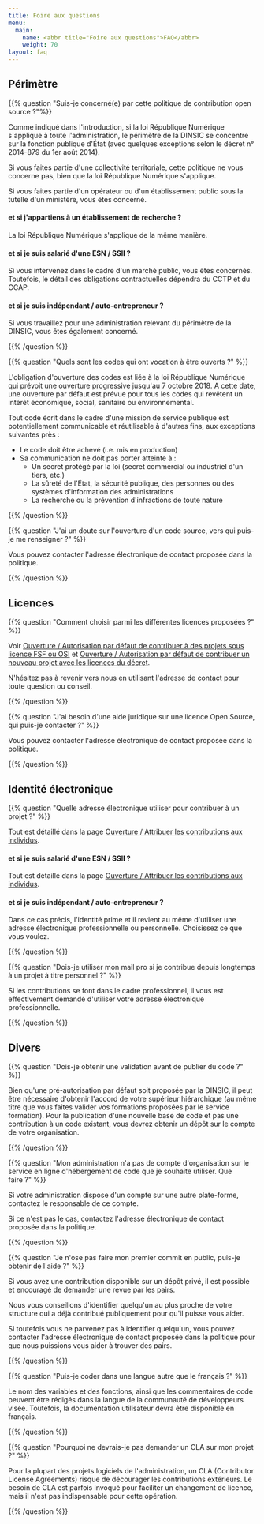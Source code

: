 ```yaml
---
title: Foire aux questions
menu: 
  main:
    name: <abbr title="Foire aux questions">FAQ</abbr>
    weight: 70
layout: faq
---
```


## Périmètre 


{{% question "Suis-je concerné(e) par cette politique de contribution open source ?"%}}

Comme indiqué dans l'introduction, si la loi République Numérique s'applique à toute l'administration, le périmètre de la DINSIC se concentre sur la fonction publique d'État (avec quelques exceptions selon le décret n° 2014-879 du 1er août 2014). 

Si vous faites partie d'une collectivité territoriale, cette politique ne vous concerne pas, bien que la loi République Numérique s'applique. 

Si vous faites partie d'un opérateur ou d'un établissement public sous la tutelle d'un ministère, vous êtes concerné.


#### et si j'appartiens à un établissement de recherche ?

La loi République Numérique s'applique de la même manière.


#### et si je suis salarié d'une ESN / SSII ?

Si vous intervenez dans le cadre d'un marché public, vous êtes concernés. Toutefois, le détail des obligations contractuelles dépendra du CCTP et du CCAP.


#### et si je suis indépendant / auto-entrepreneur ?

Si vous travaillez pour une administration relevant du périmètre de la DINSIC, vous êtes également concerné.

{{% /question %}}

{{% question "Quels sont les codes qui ont vocation à être ouverts ?" %}}

L'obligation d'ouverture des codes est liée à la loi République Numérique qui prévoit une ouverture progressive jusqu'au 7 octobre 2018. A cette date, une ouverture par défaut est prévue pour tous les codes qui revêtent un intérêt économique, social, sanitaire ou environnemental.

Tout code écrit dans le cadre d'une mission de service publique est potentiellement communicable et réutilisable à d'autres fins, aux exceptions suivantes près :

- Le code doit être achevé (i.e. mis en production)
- Sa communication ne doit pas porter atteinte à : 
    - Un secret protégé par la loi (secret commercial ou industriel d'un tiers, etc.)
    - La sûreté de l'État, la sécurité publique, des personnes  ou des systèmes d'information des administrations
    - La recherche ou la prévention d'infractions de toute nature

{{% /question %}}

{{% question "J'ai un doute sur l'ouverture d'un code source, vers qui puis-je me renseigner ?" %}}

Vous pouvez contacter l'adresse électronique de contact proposée dans la politique.

{{% /question %}}


## Licences

{{% question "Comment choisir parmi les différentes licences proposées ?" %}}

Voir [Ouverture / Autorisation par défaut de contribuer à des projets sous licence FSF ou OSI](ouverture.md#autorisation-par-défaut-de-contribuer-à-des-projets-sous-licence-fsf-ou-osi) et [Ouverture / Autorisation par défaut de contribuer un nouveau projet avec les licences du décret](ouverture.md#autorisation-par-défaut-de-contribuer-un-nouveau-projet-avec-les-licences-du-décret).

N'hésitez pas à revenir vers nous en utilisant l'adresse de contact pour toute question ou conseil.

{{% /question %}}

{{% question "J'ai besoin d'une aide juridique sur une licence Open Source, qui puis-je contacter ?" %}}

Vous pouvez contacter l'adresse électronique de contact proposée dans la politique.

{{% /question %}}


## Identité électronique

{{% question "Quelle adresse électronique utiliser pour contribuer à un projet ?" %}}

Tout est détaillé dans la page [Ouverture / Attribuer les contributions aux individus](ouverture.md#attribuer-les-contributions-aux-individus).

#### et si je suis salarié d'une ESN / SSII ?

Tout est détaillé dans la page [Ouverture / Attribuer les contributions aux individus](ouverture.md#attribuer-les-contributions-aux-individus).


#### et si je suis indépendant / auto-entrepreneur ?

Dans ce cas précis, l'identité prime et il revient au même d'utiliser une adresse électronique professionnelle ou personnelle. Choisissez ce que vous voulez.

{{% /question %}}


{{% question "Dois-je utiliser mon mail pro si je contribue depuis longtemps à un projet à titre personnel ?" %}}

Si les contributions se font dans le cadre professionnel, il vous est effectivement demandé d'utiliser votre adresse électronique professionnelle.

{{% /question %}}



## Divers

{{% question "Dois-je obtenir une validation avant de publier du code ?" %}}

Bien qu'une pré-autorisation par défaut soit proposée par la DINSIC, il peut être nécessaire d'obtenir l'accord de votre supérieur hiérarchique (au même titre que vous faites valider vos formations proposées par le service formation). Pour la publication d'une nouvelle base de code et pas une contribution à un code existant, vous devrez obtenir un dépôt sur le compte de votre organisation.

{{% /question %}}


{{% question "Mon administration n'a pas de compte d'organisation sur le service en ligne d'hébergement de code que je souhaite utiliser. Que faire ?" %}} 

Si votre administration dispose d'un compte sur une autre plate-forme, contactez le responsable de ce compte. 

Si ce n'est pas le cas, contactez l'adresse électronique de contact proposée dans la politique.

{{% /question %}}


{{% question "Je n'ose pas faire mon premier commit en public, puis-je obtenir de l'aide ?" %}}

Si vous avez une contribution disponible sur un dépôt privé, il est possible et encouragé de demander une revue par les pairs. 

Nous vous conseillons d'identifier quelqu'un au plus proche de votre structure qui a déjà contribué publiquement pour qu'il puisse vous aider. 

Si toutefois vous ne parvenez pas à identifier quelqu'un, vous pouvez contacter l'adresse électronique de contact proposée dans la politique
pour que nous puissions vous aider à trouver des pairs.

{{% /question %}}


{{% question "Puis-je coder dans une langue autre que le français ?" %}}

Le nom des variables et des fonctions, ainsi que les commentaires de code peuvent être rédigés dans la langue de la communauté de développeurs visée. Toutefois, la documentation utilisateur devra être disponible en français.

{{% /question %}}


{{% question "Pourquoi ne devrais-je pas demander un CLA sur mon projet ?" %}}

Pour la plupart des projets logiciels de l'administration, un CLA (Contributor License Agreements) risque de décourager les contributions extérieurs.  Le besoin de CLA est parfois invoqué pour faciliter un changement de licence, mais il n'est pas indispensable pour cette opération.

{{% /question %}}
